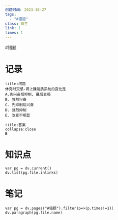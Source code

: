 ```yaml
---
创建时间: 2023-10-27
tags:
  - "#错题"
class: 病生
link: 1
times: 1
---
```

#错题


记录
==
```ad-question
title:问题
休克时交感-肾上腺能质系统的变化是
A.先兴奋后抑制, 最后衰竭 
B. 强烈兴奋
C. 先抑制后兴奋
D. 强烈抑制
E. 改变不明显
```

```ad-note
title:答案
collapse:close
B
```

知识点
==
```dataviewjs
var pg = dv.current()
dv.list(pg.file.inlinks)
```

笔记
==
```dataviewjs
var pg = dv.pages("#错题").filter(p=>(p.times!=1))
dv.paragraph(pg.file.name)
```
